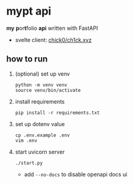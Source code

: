 # mypt api

**my** **p**or**t**folio **api** written with FastAPI

* svelte client: [chick0/ch1ck.xyz](https://github.com/chick0/ch1ck.xyz)

## how to run

1. (optional) set up venv
   ```
   python -m venv venv
   source venv/bin/activate
   ```
2. install requirements
   ```
   pip install -r requirements.txt
   ```
3. set up dotenv value
   ```
   cp .env.example .env
   vim .env
   ```
4. start uvicorn server
   ```
   ./start.py
   ```
   * add `--no-docs` to disable openapi docs ui
